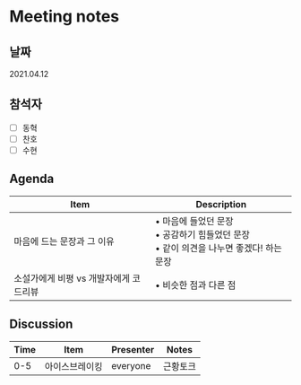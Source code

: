 # Meeting notes

## 날짜

2021.04.12

## 참석자

- [ ] 동혁
- [ ] 찬호
- [ ] 수현

## Agenda

Item | Description
---- | ----
마음에 드는 문장과 그 이유 | •  마음에 들었던 문장 <br> • 공감하기 힘들었던 문장 <br> • 같이 의견을 나누면 좋겠다! 하는 문장
소설가에게 비평 vs 개발자에게 코드리뷰 | •  비슷한 점과 다른 점


## Discussion

<table>
  <thead>
    <tr>
      <th>Time</th>
      <th>Item</th>
      <th>Presenter</th>
      <th>Notes</th>
    </tr>
  </thead>
  <tbody>
    <tr>
      <td>0-5</td>
      <td>아이스브레이킹</td>
      <td>everyone</td>
      <td>근황토크</td>
    </tr>
  
  </tbody>
</table>

